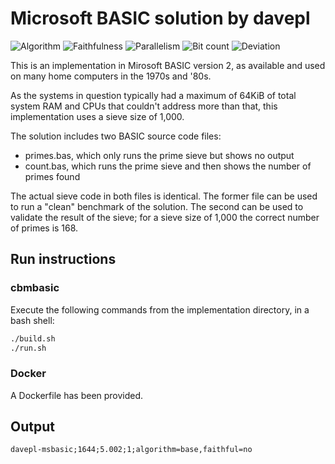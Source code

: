 # Microsoft BASIC solution by davepl

![Algorithm](https://img.shields.io/badge/Algorithm-base-green)
![Faithfulness](https://img.shields.io/badge/Faithful-no-yellowgreen)
![Parallelism](https://img.shields.io/badge/Parallel-no-green)
![Bit count](https://img.shields.io/badge/Bits-unknown-yellowgreen)
![Deviation](https://img.shields.io/badge/Deviation-sievesize-blue)

This is an implementation in Mirosoft BASIC version 2, as available and used on many home computers in the 1970s and '80s.

As the systems in question typically had a maximum of 64KiB of total system RAM and CPUs that couldn't address more than that, this implementation uses a sieve size of 1,000.

The solution includes two BASIC source code files:

- primes.bas, which only runs the prime sieve but shows no output
- count.bas, which runs the prime sieve and then shows the number of primes found

The actual sieve code in both files is identical. The former file can be used to run a "clean" benchmark of the solution. The second can be used to validate the result of the sieve; for a sieve size of 1,000 the correct number of primes is 168.

## Run instructions

### cbmbasic

Execute the following commands from the implementation directory, in a bash shell:

```bash
./build.sh
./run.sh
```

### Docker

A Dockerfile has been provided.

## Output

```log
davepl-msbasic;1644;5.002;1;algorithm=base,faithful=no
```
